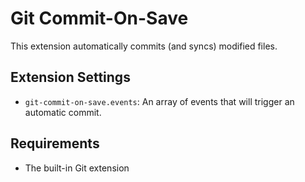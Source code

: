 # Git Commit-On-Save

This extension automatically commits (and syncs) modified files.

## Extension Settings

- `git-commit-on-save.events`: An array of events that will trigger an automatic commit.

## Requirements

- The built-in Git extension
